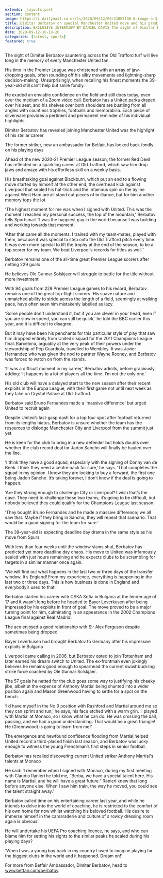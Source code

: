 ```yaml
---
extends: _layouts.post
section: content
image: https://i.dailymail.co.uk/1s/2020/09/12/09/33087130-0-image-a-3_1599900809571.jpg 
title: Dimitar Berbatov on special Manchester United move and his predictions for the club this season 
description: EXCLUSIVE INTERVIEW BY DANIEL DAVIS The sight of Dimitar Berbatov sauntering across the Old Trafford turf will live long in the memory of every Manchester United fan. 
date: 2020-09-12-10-18-26 
categories: [latest, sports] 
featured: true 
--- 
```

The sight of Dimitar Berbatov sauntering across the Old Trafford turf will live long in the memory of every Manchester United fan. 

His time in the Premier League was christened with an array of jaw-dropping goals, often rounding off his silky movements and lightning-sharp decision-making. Unsurprisingly, when recalling his finest moments the 39-year-old still can’t help but smile fondly.

He exuded an enviable confidence on the field and still does today, even over the medium of a Zoom video call. Berbatov has a United parka draped over his seat, and his shelves over both shoulders are bustling from all angles with countless trophies, footballs and memorabilia. Each piece of silverware provides a pertinent and permanent reminder of his individual highlights.

Dimitar Berbatov has revealed joining Manchester United was the highlight of his stellar career

The former striker, now an ambassador for Betfair, has looked back fondly on his playing days

Ahead of the new 2020-21 Premier League season, the former Red Devil has reflected on a sparkling career at Old Trafford, which saw him drop jaws and amaze with his effortless skill on a weekly basis. 

His breathtaking goal against Blackburn, which put an end to a flowing move started by himself at the other end, the overhead kick against Liverpool that sealed his hat-trick and the infamous spin on the byline against West Ham are all stand out pieces of brilliance, but for him another memory tops the lot.

‘The highest moment for me was when I signed with United. This was the moment I reached my personal success, the top of the mountain,’ Berbatov tells Sportsmail. ‘I was the happiest guy in the world because I was building and working towards that moment.

‘After that came all the moments. I trained with my team-mates, played with them, because it was special to step onto the Old Trafford pitch every time. It was even more special to lift the trophy at the end of the season, to be a top scorer for my team. We beat Liverpool’s records for titles as well.’

Berbatov remains one of the all-time great Premier League scorers after netting 229 goals

He believes Ole Gunnar Solskjaer will struggle to battle for the title without more investment

With 94 goals from 229 Premier League games to his record, Berbatov remains one of the great top-flight scorers. His suave nature and unmatched ability to stride across the length of a field, seemingly at walking pace, have often seen him mistakenly labelled as lazy.

‘Some people don't understand it, but if you are clever in your head, even if you are slow in speed, you can still be quick,’ he told the BBC earlier this year, and it is difficult to disagree.

But it may have been his penchants for this particular style of play that saw him dropped entirely from United’s squad for the 2011 Champions League final. Barcelona, arguably at the very peak of their powers under the stewardship of Pep Guardiola, travelled to Wembley. It was Javier Hernandez who was given the nod to partner Wayne Rooney, and Berbatov was forced to watch on from the stands.

‘It was a difficult moment in my career,’ Berbatov admits, before graciously adding: ‘It happens to a lot of players all the time. I’m not the only one.’

His old club will have a delayed start to the new season after their recent exploits in the Europa League, with their first game not until next week as they take on Crystal Palace at Old Trafford. 

Berbatov said Bruno Fernandes made a 'massive difference' but urged United to recruit again 

Despite United’s last-gasp dash for a top four spot after football returned from its lengthy hiatus, Berbatov is unsure whether the team has the resources to dislodge Manchester City and Liverpool from the summit just yet.

He is keen for the club to bring in a new defender but holds doubts over whether the club record deal for Jadon Sancho will finally be hauled over the line.

‘I think they have a good squad, especially with the signing of Donny van de Beek. I think they need a centre back for sure,’ he says. ‘That completes the squad in my opinion. I know they are looking to buy a forward, the first one being Jadon Sancho. It’s taking forever, I don’t know if the deal is going to happen.

‘Are they strong enough to challenge City or Liverpool? I wish that’s the case. They need to challenge these two teams, it’s going to be difficult, but nobody believed they could qualify for the Champions League last season.

‘They bought Bruno Fernandes and he made a massive difference; we all saw that. Maybe if they bring in Sancho, they will repeat that scenario. That would be a good signing for the team for sure.’   

The 39-year-old is expecting deadline day drama in the same style as his move from Spurs

With less than four weeks until the window slams shut, Berbatov has predicted yet more deadline day chaos. His move to United was infamously sealed with just hours remaining and he expects clubs to be scrambling for targets in a similar manner once again.

‘We will find out what happens in the last two or three days of the transfer window. It’s England! From my experience, everything is happening in the last two or three days. This is how business is done in England and everybody’s used to that.’  

Berbatov started his career with CSKA Sofia in Bulgaria at the tender age of 17 and it wasn’t long before he headed to Bayer Leverkusen after being impressed by his exploits in front of goal. The move proved to be a major turning point for him, culminating in an appearance in the 2002 Champions League final against Real Madrid.

The ace enjoyed a good relationship with Sir Alex Ferguson despite sometimes being dropped

Bayer Leverkusen had brought Berbatov to Germany after his impressive exploits in Bulgaria

Liverpool came calling in 2006, but Berbatov opted to join Tottenham and later earned his dream switch to United. The ex-frontman even jokingly believes he remains good enough to spearhead the current swashbuckling strike force coached by Ole Gunnar Solskjaer.

The 57 goals he netted for the club goes some way to justifying his cheeky jibe, albeit at the expense of Anthony Martial being shunted into a wider position again and Mason Greenwood having to settle for a spot on the bench.

‘I’d have myself in the No 9 position with Rashford and Martial around me so they can sprint and run,’ he says, his face etched with a warm grin. ‘I played with Martial at Monaco, so I know what he can do. He was crossing the ball, passing, and we had a good understanding. That would be a great triangle! He (Greenwood) is going to learn from me!’

The emergence and newfound confidence flooding from Martial helped United record a third-placed finish last season, and Berbatov was lucky enough to witness the young Frenchman’s first steps in senior football.

Berbatov has recalled discovering current United striker Anthony Martial's talents at Monaco

He said: ‘I remember when I signed with Monaco, during my first meeting with Claudio Ranieri he told me, “Berba, we have a special talent here. His name is Martial, and he will have a great future.” Ranieri knew that long before anyone else. When I saw him train, the way he moved, you could see the talent straight away.’

Berbatov called time on his entertaining career last year, and while he intends to delve into the world of coaching, he is restricted to the comfort of his own home for now whilst watching his beloved football. His desire to immerse himself in the camaraderie and culture of a rowdy dressing room again is obvious.

He will undertake his UEFA Pro coaching licence, he says, and who can blame him for setting his sights to the similar peaks he scaled during his playing days?  

‘When I was a young boy back in my country I used to imagine playing for the biggest clubs in the world and it happened. Dream on!’

For more from Betfair Ambassador, Dimitar Berbatov, head to www.betfair.com/berbatov.

